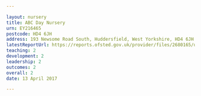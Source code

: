 ```yaml
---

layout: nursery
title: ABC Day Nursery
urn: EY216465
postcode: HD4 6JH
address: 193 Newsome Road South, Huddersfield, West Yorkshire, HD4 6JH
latestReportUrl: https://reports.ofsted.gov.uk/provider/files/2680165/urn/EY216465.pdf
teaching: 2
development: 2
leadership: 2
outcomes: 2
overall: 2
date: 13 April 2017

---
```

